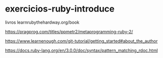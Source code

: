 # exercicios-ruby-introduce


livros
learnrubythehardway.org/book

https://pragprog.com/titles/ppmetr2/metaprogramming-ruby-2/

https://www.learnenough.com/git-tutorial/getting_started#about_the_author

https://docs.ruby-lang.org/en/3.0.0/doc/syntax/pattern_matching_rdoc.html
